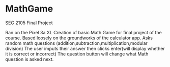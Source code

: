 # MathGame
SEG 2105 Final Project

Ran on the Pixel 3a XL
Creation of basic Math Game for final project of the course.
Based loosely on the groundworks of the calculator app.
Asks random math questions (addition,subtraction,multiplication,modular division)
The user imputs their answer then clicks enter(will display whether it is correct or incorrect)
The question button will change what Math question is asked next.
